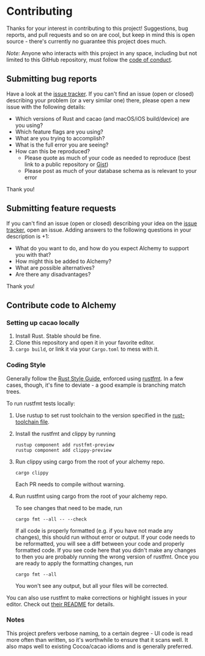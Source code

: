 # Contributing

Thanks for your interest in contributing to this project! Suggestions, bug reports, and pull requests and so on are cool, but keep in mind this is open source - there's currently no guarantee this project does much.

*Note:* Anyone who interacts with this project in any space, including but not
limited to this GitHub repository, must follow the [code of
conduct](https://github.com/ryanmcgrath/cacao/blob/trunk/code_of_conduct.md).


## Submitting bug reports

Have a look at the [issue tracker](https://github.com/ryanmcgrath/cacao/issues). If you can't find an issue (open or closed)
describing your problem (or a very similar one) there, please open a new issue with
the following details:

- Which versions of Rust and cacao (and macOS/iOS build/device) are you using?
- Which feature flags are you using?
- What are you trying to accomplish?
- What is the full error you are seeing?
- How can this be reproduced?
  - Please quote as much of your code as needed to reproduce (best link to a
    public repository or [Gist])
  - Please post as much of your database schema as is relevant to your error

[issue tracker]: https://github.com/ryanmcgrath/cacao/issues
[Gist]: https://gist.github.com

Thank you!


## Submitting feature requests

If you can't find an issue (open or closed) describing your idea on the [issue
tracker], open an issue. Adding answers to the following
questions in your description is +1:

- What do you want to do, and how do you expect Alchemy to support you with that?
- How might this be added to Alchemy?
- What are possible alternatives?
- Are there any disadvantages?

Thank you!


## Contribute code to Alchemy

### Setting up cacao locally

1. Install Rust. Stable should be fine.
2. Clone this repository and open it in your favorite editor.
3. `cargo build`, or link it via your `Cargo.toml` to mess with it.

### Coding Style

Generally follow the [Rust Style Guide](https://github.com/rust-lang-nursery/fmt-rfcs/blob/master/guide/guide.md), enforced using [rustfmt](https://github.com/rust-lang-nursery/rustfmt).
In a few cases, though, it's fine to deviate - a good example is branching match trees.

To run rustfmt tests locally:

1. Use rustup to set rust toolchain to the version specified in the
   [rust-toolchain file](./rust-toolchain).

2. Install the rustfmt and clippy by running
   ```
   rustup component add rustfmt-preview
   rustup component add clippy-preview
   ```

3. Run clippy using cargo from the root of your alchemy repo.
   ```
   cargo clippy
   ```
   Each PR needs to compile without warning.

4. Run rustfmt using cargo from the root of your alchemy repo.

   To see changes that need to be made, run

   ```
   cargo fmt --all -- --check
   ```

   If all code is properly formatted (e.g. if you have not made any changes),
   this should run without error or output.
   If your code needs to be reformatted,
   you will see a diff between your code and properly formatted code.
   If you see code here that you didn't make any changes to
   then you are probably running the wrong version of rustfmt.
   Once you are ready to apply the formatting changes, run

   ```
   cargo fmt --all
   ```

   You won't see any output, but all your files will be corrected.

You can also use rustfmt to make corrections or highlight issues in your editor.
Check out [their README](https://github.com/rust-lang-nursery/rustfmt) for details.


### Notes
This project prefers verbose naming, to a certain degree - UI code is read more often than written, so it's 
worthwhile to ensure that it scans well. It also maps well to existing Cocoa/cacao idioms and is generally preferred.
